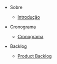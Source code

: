 * Sobre
  - [Introdução](/README.md)

* Cronograma
  - [Cronograma](/cronograma.md)
  
* Backlog
  - [Product Backlog](/Documentacao/ProductBacklog.md)
